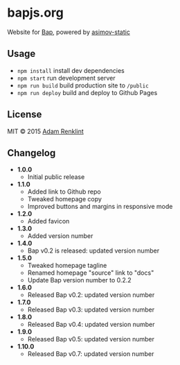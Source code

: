 # bapjs.org

Website for [Bap](https://github.com/adamrenklint/bap), powered by [asimov-static](https://github.com/adamrenklint/asimov-static)

## Usage

- ```npm install``` install dev dependencies
- ```npm start``` run development server
- ```npm run build``` build production site to ```/public```
- ```npm run deploy``` build and deploy to Github Pages

## License

MIT © 2015 [Adam Renklint](http://adamrenklint.com)

## Changelog

- **1.0.0**
  - Initial public release
- **1.1.0**
  - Added link to Github repo
  - Tweaked homepage copy
  - Improved buttons and margins in responsive mode
- **1.2.0**
  - Added favicon
- **1.3.0**
  - Added version number
- **1.4.0**
  - Bap v0.2 is released: updated version number
- **1.5.0**
  - Tweaked homepage tagline
  - Renamed homepage "source" link to "docs"
  - Update Bap version number to 0.2.2
- **1.6.0**
  - Released Bap v0.2: updated version number
- **1.7.0**
  - Released Bap v0.3: updated version number
- **1.8.0**
  - Released Bap v0.4: updated version number
- **1.9.0**
  - Released Bap v0.5: updated version number
- **1.10.0**
  - Released Bap v0.7: updated version number
